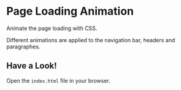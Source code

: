 # Page Loading Animation
Animate the page loading with CSS. 

Different animations are applied to the navigation bar, headers and paragraphes. 

## Have a Look!
Open the `index.html` file in your browser. 

